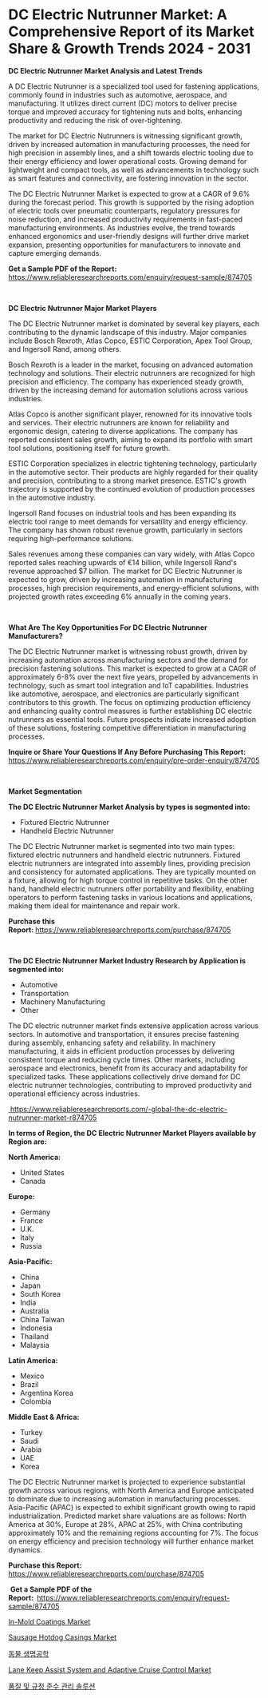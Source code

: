 <p><h1>DC Electric Nutrunner Market: A Comprehensive Report of its Market Share & Growth Trends 2024 - 2031</h1></p><p><strong>DC Electric Nutrunner Market Analysis and Latest Trends</strong></p>
<p><p>A DC Electric Nutrunner is a specialized tool used for fastening applications, commonly found in industries such as automotive, aerospace, and manufacturing. It utilizes direct current (DC) motors to deliver precise torque and improved accuracy for tightening nuts and bolts, enhancing productivity and reducing the risk of over-tightening.</p><p>The market for DC Electric Nutrunners is witnessing significant growth, driven by increased automation in manufacturing processes, the need for high precision in assembly lines, and a shift towards electric tooling due to their energy efficiency and lower operational costs. Growing demand for lightweight and compact tools, as well as advancements in technology such as smart features and connectivity, are fostering innovation in the sector.</p><p>The DC Electric Nutrunner Market is expected to grow at a CAGR of 9.6% during the forecast period. This growth is supported by the rising adoption of electric tools over pneumatic counterparts, regulatory pressures for noise reduction, and increased productivity requirements in fast-paced manufacturing environments. As industries evolve, the trend towards enhanced ergonomics and user-friendly designs will further drive market expansion, presenting opportunities for manufacturers to innovate and capture emerging demands.</p></p>
<p><strong>Get a Sample PDF of the Report:&nbsp;</strong> <a href="https://www.reliableresearchreports.com/enquiry/request-sample/874705">https://www.reliableresearchreports.com/enquiry/request-sample/874705</a></p>
<p>&nbsp;</p>
<p><strong>DC Electric Nutrunner Major Market Players</strong></p>
<p><p>The DC Electric Nutrunner market is dominated by several key players, each contributing to the dynamic landscape of this industry. Major companies include Bosch Rexroth, Atlas Copco, ESTIC Corporation, Apex Tool Group, and Ingersoll Rand, among others.</p><p>Bosch Rexroth is a leader in the market, focusing on advanced automation technology and solutions. Their electric nutrunners are recognized for high precision and efficiency. The company has experienced steady growth, driven by the increasing demand for automation solutions across various industries.</p><p>Atlas Copco is another significant player, renowned for its innovative tools and services. Their electric nutrunners are known for reliability and ergonomic design, catering to diverse applications. The company has reported consistent sales growth, aiming to expand its portfolio with smart tool solutions, positioning itself for future growth.</p><p>ESTIC Corporation specializes in electric tightening technology, particularly in the automotive sector. Their products are highly regarded for their quality and precision, contributing to a strong market presence. ESTIC's growth trajectory is supported by the continued evolution of production processes in the automotive industry.</p><p>Ingersoll Rand focuses on industrial tools and has been expanding its electric tool range to meet demands for versatility and energy efficiency. The company has shown robust revenue growth, particularly in sectors requiring high-performance solutions.</p><p>Sales revenues among these companies can vary widely, with Atlas Copco reported sales reaching upwards of €14 billion, while Ingersoll Rand's revenue approached $7 billion. The market for DC Electric Nutrunner is expected to grow, driven by increasing automation in manufacturing processes, high precision requirements, and energy-efficient solutions, with projected growth rates exceeding 6% annually in the coming years.</p></p>
<p>&nbsp;</p>
<p><strong>What Are The Key Opportunities For DC Electric Nutrunner Manufacturers?</strong></p>
<p><p>The DC Electric Nutrunner market is witnessing robust growth, driven by increasing automation across manufacturing sectors and the demand for precision fastening solutions. This market is expected to grow at a CAGR of approximately 6-8% over the next five years, propelled by advancements in technology, such as smart tool integration and IoT capabilities. Industries like automotive, aerospace, and electronics are particularly significant contributors to this growth. The focus on optimizing production efficiency and enhancing quality control measures is further establishing DC electric nutrunners as essential tools. Future prospects indicate increased adoption of these solutions, fostering competitive differentiation in manufacturing processes.</p></p>
<p><strong>Inquire or Share Your Questions If Any Before Purchasing This Report:</strong> <a href="https://www.reliableresearchreports.com/enquiry/pre-order-enquiry/874705">https://www.reliableresearchreports.com/enquiry/pre-order-enquiry/874705</a></p>
<p>&nbsp;</p>
<p><strong>Market Segmentation</strong></p>
<p><strong>The DC Electric Nutrunner Market Analysis by types is segmented into:</strong></p>
<p><ul><li>Fixtured Electric Nutrunner</li><li>Handheld Electric Nutrunner</li></ul></p>
<p><p>The DC Electric Nutrunner market is segmented into two main types: fixtured electric nutrunners and handheld electric nutrunners. Fixtured electric nutrunners are integrated into assembly lines, providing precision and consistency for automated applications. They are typically mounted on a fixture, allowing for high torque control in repetitive tasks. On the other hand, handheld electric nutrunners offer portability and flexibility, enabling operators to perform fastening tasks in various locations and applications, making them ideal for maintenance and repair work.</p></p>
<p><strong>Purchase this Report:&nbsp;</strong><a href="https://www.reliableresearchreports.com/purchase/874705">https://www.reliableresearchreports.com/purchase/874705</a></p>
<p>&nbsp;</p>
<p><strong>The DC Electric Nutrunner Market Industry Research by Application is segmented into:</strong></p>
<p><ul><li>Automotive</li><li>Transportation</li><li>Machinery Manufacturing</li><li>Other</li></ul></p>
<p><p>The DC electric nutrunner market finds extensive application across various sectors. In automotive and transportation, it ensures precise fastening during assembly, enhancing safety and reliability. In machinery manufacturing, it aids in efficient production processes by delivering consistent torque and reducing cycle times. Other markets, including aerospace and electronics, benefit from its accuracy and adaptability for specialized tasks. These applications collectively drive demand for DC electric nutrunner technologies, contributing to improved productivity and operational efficiency across industries.</p></p>
<p><a href="https://www.reliableresearchreports.com/-global-the-dc-electric-nutrunner-market-r874705">&nbsp;https://www.reliableresearchreports.com/-global-the-dc-electric-nutrunner-market-r874705</a></p>
<p><strong>In terms of Region, the DC Electric Nutrunner Market Players available by Region are:</strong></p>
<p>
    <p> <strong> North America: </strong>
        <ul>
            <li>United States</li>
            <li>Canada</li>
        </ul>
        </p> 
    <p> <strong> Europe: </strong>
        <ul>
            <li>Germany</li>
            <li>France</li>
            <li>U.K.</li>
            <li>Italy</li>
            <li>Russia</li>
        </ul>
        </p> 
    <p> <strong> Asia-Pacific: </strong>
        <ul>
            <li>China</li>
            <li>Japan</li>
            <li>South Korea</li>
            <li>India</li>
            <li>Australia</li>
            <li>China Taiwan</li>
            <li>Indonesia</li>
            <li>Thailand</li>
            <li>Malaysia</li>
        </ul>
        </p> 
    <p> <strong> Latin America: </strong>
        <ul>
            <li>Mexico</li>
            <li>Brazil</li>
            <li>Argentina Korea</li>
            <li>Colombia</li>
        </ul>
        </p> 
    <p> <strong> Middle East & Africa: </strong>
        <ul>
            <li>Turkey</li>
            <li>Saudi</li>
            <li>Arabia</li>
            <li>UAE</li>
            <li>Korea</li>
        </ul>
    </p>
    </p>
<p><p>The DC Electric Nutrunner market is projected to experience substantial growth across various regions, with North America and Europe anticipated to dominate due to increasing automation in manufacturing processes. Asia-Pacific (APAC) is expected to exhibit significant growth owing to rapid industrialization. Predicted market share valuations are as follows: North America at 30%, Europe at 28%, APAC at 25%, with China contributing approximately 10% and the remaining regions accounting for 7%. The focus on energy efficiency and precision technology will further enhance market dynamics.</p></p>
<p><strong>Purchase this Report: </strong><a href="https://www.reliableresearchreports.com/purchase/874705">https://www.reliableresearchreports.com/purchase/874705</a></p>
<p>&nbsp;<strong>Get a Sample PDF of the Report:&nbsp;&nbsp;</strong><a href="https://www.reliableresearchreports.com/enquiry/request-sample/874705">https://www.reliableresearchreports.com/enquiry/request-sample/874705</a></p>
<p><strong></strong></p>
<p><p><a href="https://issuu.com/reportprime-2/docs/in-mold-coatings-market-size-2030.p_8511a4ecd98e19">In-Mold Coatings Market</a></p><p><a href="https://medium.com/@diegomoen/strategic-market-insights-into-the-global-sausage-hotdog-casings-market-2024-2031-06ae9a39e5d9">Sausage Hotdog Casings Market</a></p><p><a href="https://medium.com/@jordymiller25/%EB%8F%99%EB%AC%BC-%EC%83%9D%EB%AA%85%EA%B3%B5%ED%95%99-%EC%8B%9C%EC%9E%A5-%EC%A0%90%EC%9C%A0%EC%9C%A8-%EA%B7%9C%EB%AA%A8-%ED%8A%B8%EB%A0%8C%EB%93%9C-%EC%82%B0%EC%97%85-%EB%B6%84%EC%84%9D-%EB%B3%B4%EA%B3%A0%EC%84%9C-%EC%9C%A0%ED%98%95%EB%B3%84-%EC%B5%9C%EC%A2%85-%EC%82%AC%EC%9A%A9%EB%B3%84-%EC%83%81%EC%97%85-%EC%86%8C%EB%B9%84%EC%9E%90-%EC%82%B0%EC%97%85-%EA%B8%B0%ED%83%80-%EC%A7%80%EC%97%AD%EB%B3%84-%EC%84%B8%EB%B6%84%ED%99%94-%EC%98%88%EC%B8%A1-2024-2031-08e505028ce6">동물 생명공학</a></p><p><a href="https://medium.com/@codystark63/lane-keep-assist-system-and-adaptive-cruise-control-market-investigation-industry-evolution-and-c543dcc3a0f3">Lane Keep Assist System and Adaptive Cruise Control Market</a></p><p><a href="https://medium.com/@nargishadi90/%EC%A0%84%EB%9E%B5%EC%A0%81-%EC%8B%9C%EC%9E%A5-%ED%86%B5%EC%B0%B0%EB%A0%A5-%EA%B8%80%EB%A1%9C%EB%B2%8C-%ED%92%88%EC%A7%88-%EB%B0%8F-%EC%A4%80%EC%88%98-%EA%B4%80%EB%A6%AC-%EC%86%94%EB%A3%A8%EC%85%98-%EC%8B%9C%EC%9E%A5-2024-2031-ba2298c44786">품질 및 규정 준수 관리 솔루션</a></p></p>